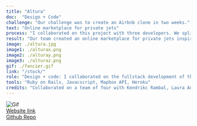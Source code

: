 ```yaml
---
title: "Altura"
doc:  "Design + Code"
challenge: "Our challenge was to create an Airbnb clone in two weeks."
text: "Online marketplace for private jets"
process: "I collaborated on this project with three developers. We split the work by user stories that we determined were the highest value to our target market. I focused on creating a dashboard of booking and user data. Below are the Figma mockups we created in order to test on users and prototype before development."
result: "Our team created an online marketplace for private jets inspired by Rosalia. The apps functionality is a two-sided marketplace: both listing a plane to rent and booking a plane. Users are able to rent jets listed by other users on the app. We implemented a multisearch feature that accounts for typos and associations. We also integrated with Mapbox API to show geolocations of plane listings."
image: ./altura.jpg
image1: ./alturax.png
image2: ./alturay.png
image3: ./alturaz.png
gif: ./fancier.gif
link: "/stock/"
role: "Design + code: I collaborated on the fullstack development of the web application along with leading the UX design process"
tools: "Ruby on Rails, Javacscript, Mapbox API, Heroku"
credits: "Collaborated on a team of four with Kendrikc Rambal, Laura Aunion and Katy Link during Le Wagon's bootcamp"
---
```



![Gif](altura.gif)
<br>
[Website link](https://www.alturajet.heroku.com "www.alturajet.heroku.com")
<br>
[Github Repo](https://github.com/themsinglink/ALTURA_APP "https://github.com/themsinglink/ALTURA_APP")

